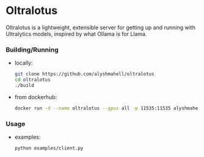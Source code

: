 # Oltralotus
Oltralotus is a lightweight, extensible server for getting up and running with Ultralytics models, inspired by what Ollama is for Llama.

### Building/Running
- locally:
    ```sh
    git clone https://github.com/alyshmahell/oltralotus
    cd oltralotus
    ./build
    ```
- from dockerhub:
    ```sh
    docker run -d --name oltralotus --gpus all -p 11535:11535 alyshmahell/oltralotus:latest
    ```
### Usage
- examples:
    ```sh
    python examples/client.py
    ```